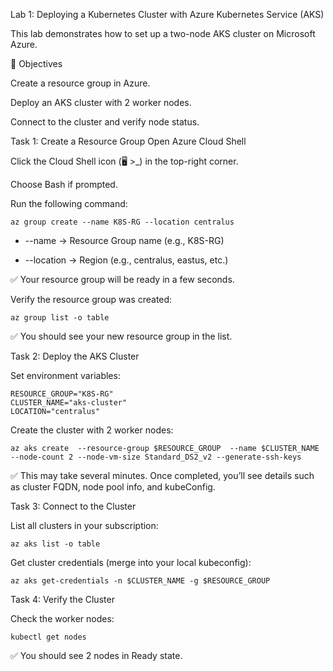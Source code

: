 Lab 1: Deploying a Kubernetes Cluster with Azure Kubernetes Service (AKS)

This lab demonstrates how to set up a two-node AKS cluster on Microsoft Azure.

🎯 Objectives

Create a resource group in Azure.

Deploy an AKS cluster with 2 worker nodes.

Connect to the cluster and verify node status.

Task 1: Create a Resource Group
Open Azure Cloud Shell

Click the Cloud Shell icon (🖥️ >_) in the top-right corner.

Choose Bash if prompted.

Run the following command:
```
az group create --name K8S-RG --location centralus
```

* --name → Resource Group name (e.g., K8S-RG)

* --location → Region (e.g., centralus, eastus, etc.)

✅ Your resource group will be ready in a few seconds.

Verify the resource group was created:
```
az group list -o table
```

✅ You should see your new resource group in the list.



Task 2: Deploy the AKS Cluster


Set environment variables:
```
RESOURCE_GROUP="K8S-RG"
CLUSTER_NAME="aks-cluster"
LOCATION="centralus"
```

Create the cluster with 2 worker nodes:
```
az aks create  --resource-group $RESOURCE_GROUP  --name $CLUSTER_NAME --node-count 2 --node-vm-size Standard_DS2_v2 --generate-ssh-keys
```

✅ This may take several minutes. Once completed, you’ll see details such as cluster FQDN, node pool info, and kubeConfig.

Task 3: Connect to the Cluster

List all clusters in your subscription:
```
az aks list -o table
```

Get cluster credentials (merge into your local kubeconfig):
```
az aks get-credentials -n $CLUSTER_NAME -g $RESOURCE_GROUP
```
Task 4: Verify the Cluster

Check the worker nodes:
```
kubectl get nodes
```
✅ You should see 2 nodes in Ready state.

